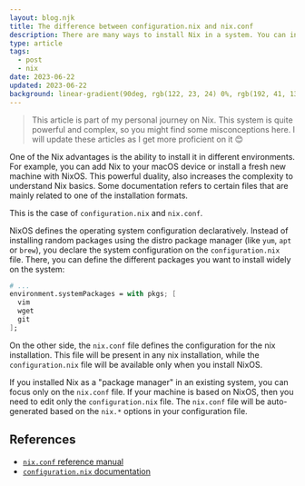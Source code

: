 ```yaml
---
layout: blog.njk
title: The difference between configuration.nix and nix.conf
description: There are many ways to install Nix in a system. You can install it as a package manager or as your operating system (NixOS). Depending on your installation, you need to focus on certain configuration files.
type: article
tags:
  - post
  - nix
date: 2023-06-22
updated: 2023-06-22
background: linear-gradient(90deg, rgb(122, 23, 24) 0%, rgb(192, 41, 130) 100%);
---
```


> This article is part of my personal journey on Nix. This system is quite powerful and complex, so you might find some misconceptions here. I will update these articles as I get more proficient on it 😊

One of the Nix advantages is the ability to install it in different environments. For example, you can add Nix to your macOS device or install a fresh new machine with NixOS. This powerful duality, also increases the complexity to understand Nix basics. Some documentation refers to certain files that are mainly related to one of the installation formats. 

This is the case of `configuration.nix` and `nix.conf`. 

NixOS defines the operating system configuration declaratively. Instead of installing random packages using the distro package manager (like `yum`, `apt` or `brew`), you declare the system configuration on the `configuration.nix` file. There, you can define the different packages you want to install widely on the system:

```nix
# ...
environment.systemPackages = with pkgs; [
  vim
  wget
  git
];
```

On the other side, the `nix.conf` file defines the configuration for the nix installation. This file will be present in any nix installation, while the `configuration.nix` file will be available only when you install NixOS.

If you installed Nix as a "package manager" in an existing system, you can focus only on the `nix.conf` file. If your machine is based on NixOS, then you need to edit only the `configuration.nix` file. The `nix.conf` file will be auto-generated based on the `nix.*` options in your configuration file.


## References

* [`nix.conf` reference manual](https://nix.dev/manual/nix/2.22/command-ref/conf-file)
* [`configuration.nix` documentation](https://nixos.org/manual/nixos/stable/#sec-configuration-syntax)